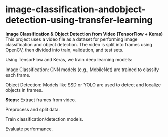 # image-classification-andobject-detection-using-transfer-learning

**Image Classification & Object Detection from Video (TensorFlow + Keras)**
This project uses a video file as a dataset for performing image classification and object detection. The video is split into frames using OpenCV, then divided into train, validation, and test sets.

Using TensorFlow and Keras, we train deep learning models:

Image Classification: CNN models (e.g., MobileNet) are trained to classify each frame.

Object Detection: Models like SSD or YOLO are used to detect and localize objects in frames.

**Steps:**
Extract frames from video.

Preprocess and split data.

Train classification/detection models.

Evaluate performance.

